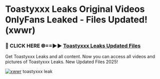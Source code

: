 # Toastyxxx Leaks Original Videos 0nlyFans Leaked - Files Updated! (xwwr)

<h3>🔴 CLICK HERE 🌐==►► <a href="https://tinyurl.com/x26r9saj" rel="nofollow">Toastyxxx Leaks Updated Files</a></h3>

Get Toastyxxx Leaks and all content. Now you can access all videos and pictures of Toastyxxx Leaks. New Updated Files 2025!

[![xwwr](https://i.imgur.com/LkgZPqh.gif)](https://tinyurl.com/x26r9saj)
toastyxxx leak